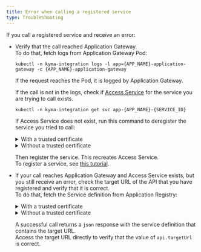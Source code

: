 ```yaml
---
title: Error when calling a registered service
type: Troubleshooting
---
```


If you call a registered service and receive an error:

- Verify that the call reached Application Gateway.  
  To do that, fetch logs from Application Gateway Pod:
  ```
  kubectl -n kyma-integration logs -l app={APP_NAME}-application-gateway -c {APP_NAME}-application-gateway
  ```
  If the request reaches the Pod, it is logged by Application Gateway.
  
  If the call is not in the logs, check if [Access Service](components/application-connector/#architecture-application-connector-components-access-service) for the service you are trying to call exists.
  ```
  kubectl -n kyma-integration get svc app-{APP_NAME}-{SERVICE_ID}
  ```
  If Access Service does not exist, run this command to deregister the service you tried to call:

  <div tabs name="deregistration">
    <details>
    <summary>
    With a trusted certificate
    </summary>

    ```
    curl -X DELETE https://gateway.{CLUSTER_DOMAIN}/{APP_NAME}/v1/metadata/services/{SERVICE_ID} --cert {CERTIFICATE_FILE} --key {KEY_FILE}
    ```
    </details>
    <details>
    <summary>
    Without a trusted certificate
    </summary>

    ```
    curl -X DELETE https://gateway.{CLUSTER_DOMAIN}/{APP_NAME}/v1/metadata/services/{SERVICE_ID} --cert {CERTIFICATE_FILE} --key {KEY_FILE} -k
    ```
    </details>
  </div>

  Then register the service. This recreates Access Service.  
  To register a service, see [this tutorial](components/application-connector/#tutorials-register-a-service-register-a-service).


- If your call reaches Application Gateway and Access Service exists, but you still receive an error, check the target URL of the API that you have registered and verify that it is correct.  
  To do that, fetch the Service definition from Application Registry:

  <div tabs name="verification">
    <details>
    <summary>
    With a trusted certificate
    </summary>

    ```
    curl https://gateway.{CLUSTER_DOMAIN}/{APP_NAME}/v1/metadata/services/{SERVICE_ID} --cert {CERTIFICATE_FILE} --key {KEY_FILE}
    ```
    </details>
    <details>
    <summary>
    Without a trusted certificate
    </summary>

    ```
    curl https://gateway.{CLUSTER_DOMAIN}/{APP_NAME}/v1/metadata/services/{SERVICE_ID} --cert {CERTIFICATE_FILE} --key {KEY_FILE} -k
    ```
    </details>
  </div>

  A successful call returns a `json` response with the service definition that contains the target URL.  
  Access the target URL directly to verify that the value of `api.targetUrl` is correct.
